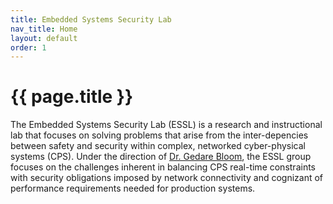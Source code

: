 ```yaml
---
title: Embedded Systems Security Lab
nav_title: Home
layout: default
order: 1
---
```


# {{ page.title }}

The Embedded Systems Security Lab (ESSL) is a research and instructional lab that focuses on solving problems that arise from the inter-depencies between safety and security within complex, networked cyber-physical systems (CPS). Under the direction of [Dr. Gedare Bloom](https://gedare.github.io), the ESSL group focuses on the challenges inherent in balancing CPS real-time constraints with security obligations imposed by network connectivity and cognizant of performance requirements needed for production systems.

